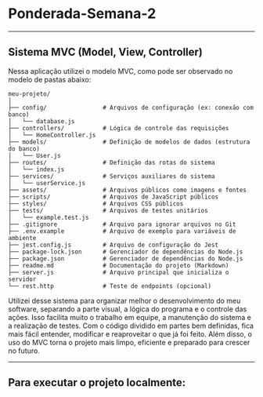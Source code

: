 ﻿# Ponderada-Semana-2
 
---

## Sistema MVC (Model, View, Controller)
Nessa aplicação utilizei o modelo MVC, como pode ser observado no modelo de pastas abaixo:

```
meu-projeto/
│
├── config/                # Arquivos de configuração (ex: conexão com banco)
│   └── database.js
├── controllers/           # Lógica de controle das requisições
│   └── HomeController.js
├── models/                # Definição de modelos de dados (estrutura do banco)
│   └── User.js
├── routes/                # Definição das rotas do sistema
│   └── index.js
├── services/              # Serviços auxiliares do sistema
│   └── userService.js
├── assets/                # Arquivos públicos como imagens e fontes
├── scripts/               # Arquivos de JavaScript públicos
├── styles/                # Arquivos CSS públicos
├── tests/                 # Arquivos de testes unitários
│   └── example.test.js
├── .gitignore             # Arquivo para ignorar arquivos no Git
├── .env.example           # Arquivo de exemplo para variáveis de ambiente
├── jest.config.js         # Arquivo de configuração do Jest
├── package-lock.json      # Gerenciador de dependências do Node.js
├── package.json           # Gerenciador de dependências do Node.js
├── readme.md              # Documentação do projeto (Markdown)
├── server.js              # Arquivo principal que inicializa o servidor
└── rest.http              # Teste de endpoints (opcional)

```

Utilizei desse sistema para organizar melhor o desenvolvimento do meu software, separando a parte visual, a lógica do 
programa e o controle das ações. Isso facilita muito o trabalho em equipe, a manutenção do sistema e a realização de testes. 
Com o código dividido em partes bem definidas, fica mais fácil entender, modificar e reaproveitar o que já foi feito. Além 
disso, o uso do MVC torna o projeto mais limpo, eficiente e preparado para crescer no futuro.

---

## Para executar o projeto localmente:
